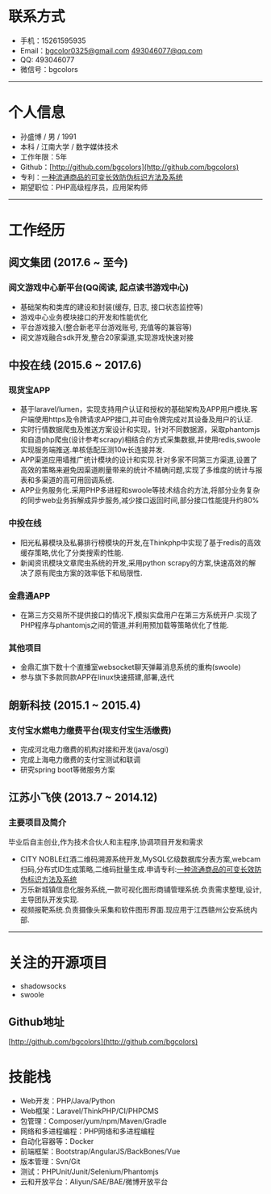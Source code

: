 

# 联系方式

- 手机：15261595935
- Email：bgcolor0325@gmail.com 493046077@qq.com
- QQ: 493046077
- 微信号：bgcolors

---

# 个人信息

 - 孙盛博 / 男 / 1991 
 - 本科 / 江南大学 / 数字媒体技术
 - 工作年限：5年
 - Github：[http://github.com/bgcolors](http://github.com/bgcolors)
 - 专利：[一种流通商品的可变长效防伪标识方法及系统](https://www.google.com/patents/CN105321076A?cl=zh&dq=%E5%AD%99%E7%9B%9B%E5%8D%9A&hl=zh-CN&sa=X&ved=0ahUKEwj87tjx7_3SAhXmsVQKHU6zAysQ6AEIHDAA)
 - 期望职位：PHP高级程序员，应用架构师

---

# 工作经历

## 阅文集团 (2017.6 ~ 至今)

### 阅文游戏中心新平台(QQ阅读, 起点读书游戏中心)
 - 基础架构和类库的建设和封装(缓存, 日志, 接口状态监控等)
 - 游戏中心业务模块接口的开发和性能优化
 - 平台游戏接入(整合新老平台游戏账号, 充值等的兼容等)
 - 阅文游戏融合sdk开发,整合20家渠道,实现游戏快速对接

## 中投在线 (2015.6 ~ 2017.6)

### 现货宝APP
 - 基于laravel/lumen，实现支持用户认证和授权的基础架构及APP用户模块.客户端使用https及令牌请求APP接口,并可由令牌完成对其设备及用户的认证.
 - 实时行情数据爬虫及推送方案设计和实现，针对不同数据源，采取phantomjs和自造php爬虫(设计参考scrapy)相结合的方式采集数据,并使用redis,swoole实现服务端推送.单核低配压测10w长连接并发.
 - APP渠道应用墙推广统计模块的设计和实现.针对多家不同第三方渠道,设置了高效的策略来避免因渠道刷量带来的统计不精确问题,实现了多维度的统计与报表和多渠道的高可用回调系统.
 - APP业务服务化.采用PHP多进程和swoole等技术结合的方法,将部分业务复杂的同步web业务拆解成异步服务,减少接口返回时间,部分接口性能提升约80%

### 中投在线
 - 阳光私募模块及私募排行榜模块的开发,在Thinkphp中实现了基于redis的高效缓存策略,优化了分类搜索的性能.
 - 新闻资讯模块文章爬虫系统的开发,采用python scrapy的方案,快速高效的解决了原有爬虫方案的效率低下和局限性.

### 金鼎通APP
 - 在第三方交易所不提供接口的情况下,模拟实盘用户在第三方系统开户.实现了PHP程序与phantomjs之间的管道,并利用预加载等策略优化了性能.

### 其他项目
 - 金鼎汇旗下数十个直播室websocket聊天弹幕消息系统的重构(swoole)
 - 参与旗下多款同款APP在linux快速搭建,部署,迭代

 
## 朗新科技 (2015.1 ~ 2015.4)

### 支付宝水燃电力缴费平台(现支付宝生活缴费)
 - 完成河北电力缴费的机构对接和开发(java/osgi)
 - 完成上海电力缴费的支付宝测试和联调
 - 研究spring boot等微服务方案

## 江苏小飞侠 (2013.7 ~ 2014.12)

### 主要项目及简介
毕业后自主创业,作为技术合伙人和主程序,协调项目开发和需求

 - CITY NOBLE红酒二维码溯源系统开发,MySQL亿级数据库分表方案,webcam扫码,分布式ID生成策略,二维码批量生成.申请专利:[一种流通商品的可变长效防伪标识方法及系统](https://www.google.com/patents/CN105321076A?cl=zh&dq=%E5%AD%99%E7%9B%9B%E5%8D%9A&hl=zh-CN&sa=X&ved=0ahUKEwj87tjx7_3SAhXmsVQKHU6zAysQ6AEIHDAA)
 - 万乐新城镇信息化服务系统,一款可视化图形商铺管理系统.负责需求整理,设计,主导团队开发实现.
 - 视频报靶系统.负责摄像头采集和软件图形界面.现应用于江西赣州公安系统内部.


---

# 关注的开源项目
 - shadowsocks
 - swoole
## Github地址
[http://github.com/bgcolors](http://github.com/bgcolors)

# 技能栈
- Web开发：PHP/Java/Python
- Web框架：Laravel/ThinkPHP/CI/PHPCMS
- 包管理：Composer/yum/npm/Maven/Gradle
- 网络和多进程编程：PHP网络和多进程编程
- 自动化容器等：Docker
- 前端框架：Bootstrap/AngularJS/BackBones/Vue
- 版本管理：Svn/Git
- 测试：PHPUnit/Junit/Selenium/Phantomjs
- 云和开放平台：Aliyun/SAE/BAE/微博开放平台



